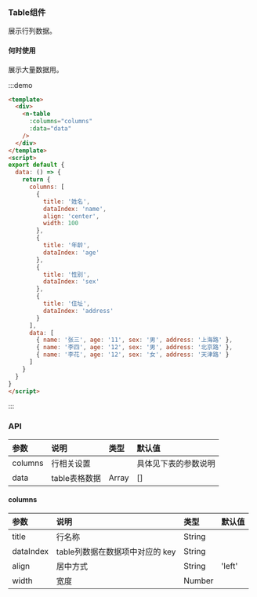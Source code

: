 
### Table组件
展示行列数据。

#### 何时使用
展示大量数据用。

:::demo

```html
<template>
  <div>
    <n-table
      :columns="columns"
      :data="data"
    />
  </div>
</template>
<script>
export default {
  data: () => {
    return {
      columns: [
        {
          title: '姓名',
          dataIndex: 'name',
          align: 'center',
          width: 100
        },
        {
          title: '年龄',
          dataIndex: 'age'
        },
        {
          title: '性别',
          dataIndex: 'sex'
        },
        {
          title: '住址',
          dataIndex: 'address'
        }
      ],
      data: [
        { name: '张三', age: '11', sex: '男', address: '上海路' },
        { name: '李四', age: '12', sex: '男', address: '北京路' },
        { name: '李花', age: '12', sex: '女', address: '天津路' }
      ]
    }
  }
}
</script>
```
:::

### API

| 参数 | 说明 | 类型 | 默认值 |
| :--- | :--- | :--- | :--- |
| columns | 行相关设置 |  | 具体见下表的参数说明 |
| data | table表格数据 | Array | [] |

#### columns
| 参数 | 说明 | 类型 | 默认值 |
| :--- | :--- | :--- | :--- |
| title | 行名称 | String |  |
| dataIndex | table列数据在数据项中对应的 key | String |  |
| align | 居中方式 | String | 'left' |
| width | 宽度 | Number | |